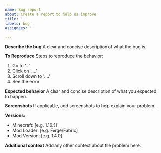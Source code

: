 ```yaml
---
name: Bug report
about: Create a report to help us improve
title: ''
labels: bug
assignees: ''

---
```


**Describe the bug**
A clear and concise description of what the bug is.

**To Reproduce**
Steps to reproduce the behavior:
1. Go to '...'
2. Click on '....'
3. Scroll down to '....'
4. See the error

**Expected behavior**
A clear and concise description of what you expected to happen.

**Screenshots**
If applicable, add screenshots to help explain your problem.

**Versions:**
 - Minecraft: [e.g. 1.16.5]
 - Mod Loader: [e.g. Forge/Fabric]
 - Mod Version: [e.g. 1.4.0]

**Additional context**
Add any other context about the problem here.
